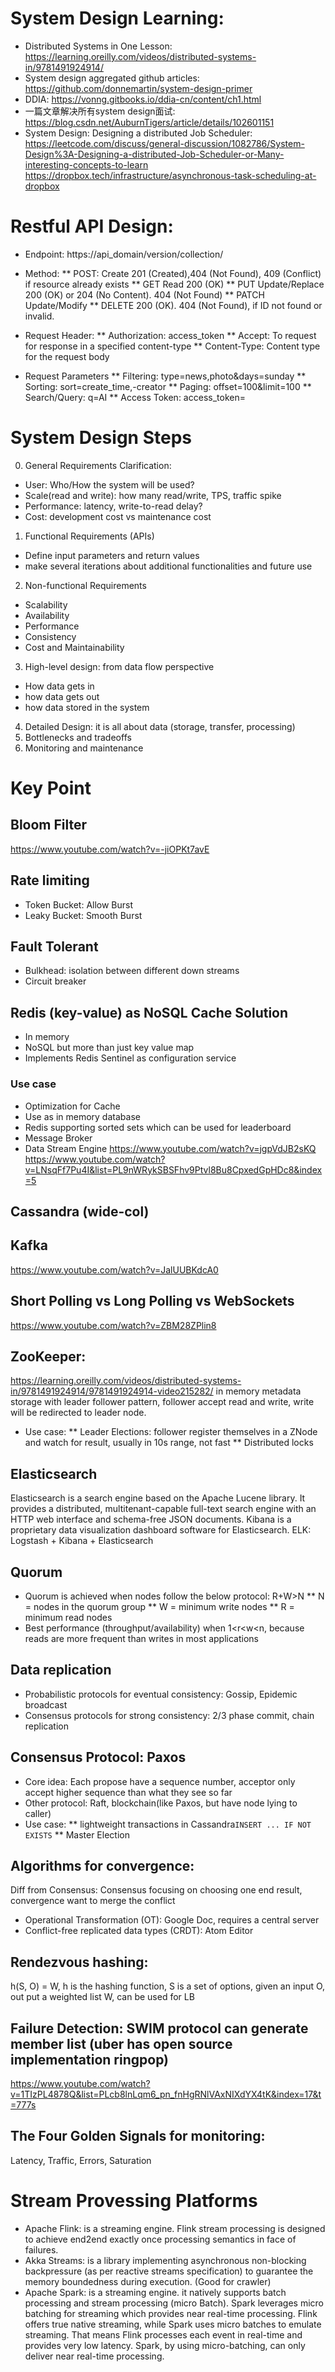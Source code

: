 # System Design Learning:
* Distributed Systems in One Lesson: https://learning.oreilly.com/videos/distributed-systems-in/9781491924914/
* System design aggregated github articles: https://github.com/donnemartin/system-design-primer
* DDIA: https://vonng.gitbooks.io/ddia-cn/content/ch1.html
* 一篇文章解决所有system design面试: https://blog.csdn.net/AuburnTigers/article/details/102601151
* System Design: Designing a distributed Job Scheduler:
https://leetcode.com/discuss/general-discussion/1082786/System-Design%3A-Designing-a-distributed-Job-Scheduler-or-Many-interesting-concepts-to-learn
https://dropbox.tech/infrastructure/asynchronous-task-scheduling-at-dropbox

# Restful API Design:
* Endpoint: https://api_domain/version/collection/
* Method:
** POST:	Create	201 (Created),404 (Not Found), 409 (Conflict) if resource already exists
** GET	Read	200 (OK)
** PUT	Update/Replace 200 (OK) or 204 (No Content). 404 (Not Found)
** PATCH Update/Modify
** DELETE 200 (OK). 404 (Not Found), if ID not found or invalid.

* Request Header:
** Authorization: access_token
** Accept: To request for response in a specified content-type
** Content-Type: Content type for the request body
* Request Parameters
** Filtering: type=news,photo&days=sunday
** Sorting: sort=create_time,-creator
** Paging: offset=100&limit=100
** Search/Query: q=AI
** Access Token: access_token=

# System Design Steps
0. General Requirements Clarification:
  * User: Who/How the system will be used?
  * Scale(read and write): how many read/write, TPS, traffic spike
  * Performance: latency, write-to-read delay?
  * Cost: development cost vs maintenance cost
1. Functional Requirements (APIs)
  * Define input parameters and return values
  * make several iterations about additional functionalities and future use
2. Non-functional Requirements
  * Scalability
  * Availability
  * Performance
  * Consistency
  * Cost and Maintainability
3. High-level design: from data flow perspective
  * How data gets in
  * how data gets out
  * how data stored in the system
4. Detailed Design: it is all about data (storage, transfer, processing)
5. Bottlenecks and tradeoffs
6. Monitoring and maintenance

# Key Point
## Bloom Filter
https://www.youtube.com/watch?v=-jiOPKt7avE

## Rate limiting
* Token Bucket: Allow Burst
* Leaky Bucket: Smooth Burst

## Fault Tolerant
* Bulkhead: isolation between different down streams
* Circuit breaker

## Redis (key-value) as NoSQL Cache Solution
* In memory
* NoSQL but more than just key value map
* Implements Redis Sentinel as configuration service

### Use case
* Optimization for Cache
* Use as in memory database
* Redis supporting sorted sets which can be used for leaderboard
* Message Broker
* Data Stream Engine
https://www.youtube.com/watch?v=jgpVdJB2sKQ
https://www.youtube.com/watch?v=LNsqFf7Pu4I&list=PL9nWRykSBSFhv9Ptvl8Bu8CpxedGpHDc8&index=5

## Cassandra (wide-col)

## Kafka
https://www.youtube.com/watch?v=JalUUBKdcA0

## Short Polling vs Long Polling vs WebSockets
https://www.youtube.com/watch?v=ZBM28ZPlin8

## ZooKeeper:
https://learning.oreilly.com/videos/distributed-systems-in/9781491924914/9781491924914-video215282/
in memory metadata storage with leader follower pattern, follower accept read and write, write will be redirected to leader node.
* Use case:
** Leader Elections: follower register themselves in a ZNode and watch for result, usually in 10s range, not fast
** Distributed locks

## Elasticsearch
Elasticsearch is a search engine based on the Apache Lucene library. It provides a distributed, multitenant-capable full-text search engine with an HTTP web interface and schema-free JSON documents.
Kibana is a proprietary data visualization dashboard software for Elasticsearch.
ELK: Logstash + Kibana + Elasticsearch

## Quorum
* Quorum is achieved when nodes follow the below protocol: R+W>N
** N = nodes in the quorum group
** W = minimum write nodes
** R = minimum read nodes
* Best performance (throughput/availability) when 1<r<w<n, because reads are more frequent than writes in most applications

## Data replication
* Probabilistic protocols for eventual consistency: Gossip, Epidemic broadcast
* Consensus protocols for strong consistency: 2/3 phase commit, chain replication

## Consensus Protocol: Paxos
* Core idea: Each propose have a sequence number, acceptor only accept higher sequence than what they see so far
* Other protocol: Raft, blockchain(like Paxos, but have node lying to caller)
* Use case:
** lightweight transactions in Cassandra```INSERT ... IF NOT EXISTS```
** Master Election

## Algorithms for convergence:
Diff from Consensus: Consensus focusing on choosing one end result, convergence want to merge the conflict
* Operational Transformation (OT): Google Doc, requires a central server
* Conflict-free replicated data types (CRDT): Atom Editor

## Rendezvous hashing:
h(S, O) = W, h is the hashing function, S is a set of options, given an input O, out put a weighted list W, can be used for LB

## Failure Detection: SWIM protocol can generate member list (uber has open source implementation ringpop)
https://www.youtube.com/watch?v=1TIzPL4878Q&list=PLcb8lnLqm6_pn_fnHgRNlVAxNIXdYX4tK&index=17&t=777s

## The Four Golden Signals for monitoring:
Latency, Traffic, Errors, Saturation

# Stream Provessing Platforms
* Apache Flink: is a streaming engine. Flink stream processing is designed to achieve end2end exactly once processing semantics in face of failures.
* Akka Streams: is a library implementing asynchronous non-blocking backpressure (as per reactive streams specification) to guarantee the memory boundedness during execution. (Good for crawler)
* Apache Spark: is a streaming engine. it natively supports batch processing and stream processing (micro Batch). Spark leverages micro batching for streaming which provides near real-time processing. Flink offers true native streaming, while Spark uses micro batches to emulate streaming. That means Flink processes each event in real-time and provides very low latency. Spark, by using micro-batching, can only deliver near real-time processing.
